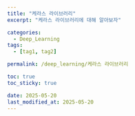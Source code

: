 ```yaml
---
title: "케라스 라이브러리"
excerpt: "케라스 라이브러리에 대해 알아보자"

categories:
  - Deep_Learning
tags:
  - [tag1, tag2]

permalink: /deep_learning/케라스 라이브러리

toc: true
toc_sticky: true

date: 2025-05-20
last_modified_at: 2025-05-20
---
```

